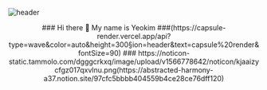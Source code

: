 

<!--
**duswnsxnxn/duswnsxnxn** is a ✨ _special_ ✨ repository because its `README.md` (this file) appears on your GitHub profile.

Here are some ideas to get you started:

- 🔭 I’m currently working on ...
- 🌱 I’m currently learning ...
- 👯 I’m looking to collaborate on ...
- 🤔 I’m looking for help with ...
- 💬 Ask me about ...
- 📫 How to reach me: ...
- 😄 Pronouns: ...
- ⚡ Fun fact: ...
-->
![header](https://capsule-render.vercel.app/api?type=wave&color=auto&height=300&section=header&text=capsule%20render&fontSize=90)
<div align="center">
### Hi there 👋 My name is Yeokim
  ###(https://capsule-render.vercel.app/api?type=wave&color=auto&height=300&section=header&text=capsule%20render&fontSize=90)
### https://noticon-static.tammolo.com/dgggcrkxq/image/upload/v1566778642/noticon/kjaaizycfgz017qxvlnu.png(https://abstracted-harmony-a37.notion.site/97cfc5bbbb404559b4ce28ce76dff120)
</div>

